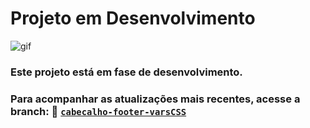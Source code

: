 # Projeto em Desenvolvimento

![gif](https://github.com/user-attachments/assets/66a80149-5006-4bcd-8112-b0d1b0459495)

### Este projeto está em fase de desenvolvimento. 
### Para acompanhar as atualizações mais recentes, acesse a branch: 📂 **[`cabecalho-footer-varsCSS`](https://github.com/JosianeCMagalhaes/Portfolio/tree/cabecalho-footer-varsCSS)**
